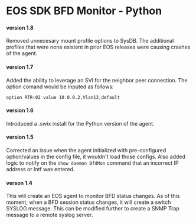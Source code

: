 # EOS SDK BFD Monitor - Python
#### version 1.8
Removed unnecesary mount profile options to SysDB.  The additional profiles that were none existent in prior EOS releases were causing crashes of the agent.
#### version 1.7
Added the ability to leverage an SVI for the neighbor peer connection. The option comand would be inputed as follows:
```
option RTR-02 value 10.0.0.2,Vlan12,default
```
#### version 1.6
Introduced a .swix install for the Python version of the agent.

#### version 1.5
Corrected an issue when the agent initialized with pre-configured option/values in the config file, it wouldn't load those configs.  Also added logic to notify on the `show daemon BfdMon` command that an incorrect IP address or Intf was entered.

#### verson 1.4
This will create an EOS agent to monitor BFD status changes.  As of this moment, when a BFD session status changes, it will create a switch SYSLOG message.  This can be modified further to create a SNMP Trap message to a remote syslog server.
